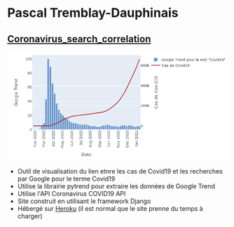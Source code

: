 # Pascal Tremblay-Dauphinais
## [Coronavirus_search_correlation](https://github.com/PascalTremblayDauphinais/Coronavirus_search_correlation)
![graphexemple](https://github.com/PascalTremblayDauphinais/portfolio/blob/main/corosearchcorex.jpg)
- Outil de visualisation du lien etnre les cas de Covid19 et les recherches par Google pour le terme Covid19
- Utilise la librairie pytrend pour extraire les données de Google Trend
- Utilise l'API Coronavirus COVID19 API
- Site construit en utilisant le framework Django
- Hébergé sur [Heroku](https://coronavirus-search-correlation.herokuapp.com/) (il est normal que le site prenne du temps à charger)

